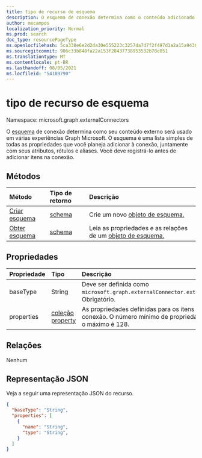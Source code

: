 ```yaml
---
title: tipo de recurso de esquema
description: O esquema de conexão determina como o conteúdo adicionado a uma conexão será usado em várias experiências Graph Microsoft.
author: mecampos
localization_priority: Normal
ms.prod: search
doc_type: resourcePageType
ms.openlocfilehash: 5ca338e6e2d2da30e555223c3257da7d7f2f497d1a2a15a9436ed5b8568575bf
ms.sourcegitcommit: 986c33b848fa22a153f28437738953532b78c051
ms.translationtype: MT
ms.contentlocale: pt-BR
ms.lasthandoff: 08/05/2021
ms.locfileid: "54189790"
---
```

# <a name="schema-resource-type"></a>tipo de recurso de esquema

Namespace: microsoft.graph.externalConnectors

O [esquema](externalconnectors-externalconnection.md) de conexão determina como seu conteúdo externo será usado em várias experiências Graph Microsoft. O esquema é uma lista simples de todas as propriedades que você planeja adicionar à conexão, juntamente com seus atributos, rótulos e aliases. Você deve registrá-lo antes de adicionar itens na conexão.

## <a name="methods"></a>Métodos
|Método|Tipo de retorno|Descrição|
|:---|:---|:---|
|[Criar esquema](../api/externalconnectors-schema-create.md)|[schema](../resources/externalconnectors-schema.md)|Crie um novo [objeto de esquema.](../resources/externalconnectors-schema.md)|
|[Obter esquema](../api/externalconnectors-schema-get.md)|[schema](../resources/externalconnectors-schema.md)|Leia as propriedades e as relações de um [objeto de esquema.](../resources/externalconnectors-schema.md)|

## <a name="properties"></a>Propriedades
|Propriedade|Tipo|Descrição|
|:---|:---|:---|
|baseType|String|Deve ser definida como `microsoft.graph.externalConnector.externalItem`. Obrigatório.|
|properties|[coleção property](../resources/externalconnectors-property.md)|As propriedades definidas para os itens na conexão. O número mínimo de propriedades é um, o máximo é 128.|

## <a name="relationships"></a>Relações
Nenhum

## <a name="json-representation"></a>Representação JSON
Veja a seguir uma representação JSON do recurso.
<!-- {
  "blockType": "resource",
  "keyProperty": "id",
  "@odata.type": "microsoft.graph.externalConnectors.schema",
  "openType": false
}
-->
``` json
{
  "baseType": "String",
  "properties": [
    {
      "name": "String",
      "type": "String",
    }
  ]
}
```


